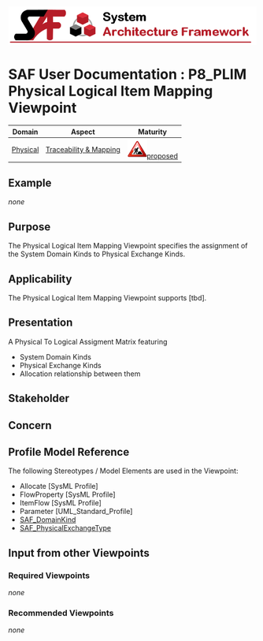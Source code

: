 ![System Architecture Framework](../diagrams/Banner_SAF.png)
# SAF User Documentation : **P8_PLIM** Physical Logical Item Mapping Viewpoint
|**Domain**|**Aspect**|**Maturity**|
| --- | --- | --- |
|[Physical](../domains.md#Domain-Physical)|[Traceability & Mapping](../aspects.md#Aspect-Traceability-&-Mapping)|![Proposed](../diagrams/Under_construction_icon-red.svg )[proposed](../using-saf/maturity.md#proposed)|
## Example
*none*
## Purpose
The Physical Logical Item Mapping Viewpoint specifies the assignment of the System Domain Kinds to Physical Exchange Kinds.
## Applicability
The Physical Logical Item Mapping Viewpoint supports [tbd].
## Presentation
A  Physical To Logical Assigment Matrix featuring
* System Domain Kinds
* Physical Exchange Kinds
* Allocation relationship between them

## Stakeholder
## Concern
## Profile Model Reference
The following Stereotypes / Model Elements are used in the Viewpoint:
* Allocate [SysML Profile]
* FlowProperty [SysML Profile]
* ItemFlow [SysML Profile]
* Parameter [UML_Standard_Profile]
* [SAF_DomainKind](../stereotypes.md#SAF_DomainKind)
* [SAF_PhysicalExchangeType](../stereotypes.md#SAF_PhysicalExchangeType)
## Input from other Viewpoints
### Required Viewpoints
*none*
### Recommended Viewpoints
*none*
